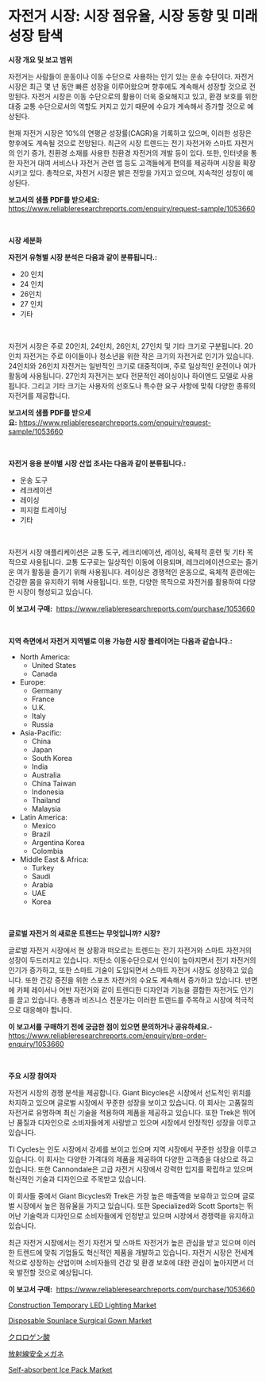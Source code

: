 <p><h1>자전거 시장: 시장 점유율, 시장 동향 및 미래 성장 탐색</h1></p><p><strong>시장 개요 및 보고 범위</strong></p>
<p><p>자전거는 사람들이 운동이나 이동 수단으로 사용하는 인기 있는 운송 수단이다. 자전거 시장은 최근 몇 년 동안 빠른 성장을 이루어왔으며 향후에도 계속해서 성장할 것으로 전망된다. 자전거 시장은 이동 수단으로의 활용이 더욱 중요해지고 있고, 환경 보호를 위한 대중 교통 수단으로서의 역할도 커지고 있기 때문에 수요가 계속해서 증가할 것으로 예상된다. </p><p>현재 자전거 시장은 10%의 연평균 성장률(CAGR)을 기록하고 있으며, 이러한 성장은 향후에도 계속될 것으로 전망된다. 최근의 시장 트렌드는 전기 자전거와 스마트 자전거의 인기 증가, 친환경 소재를 사용한 친환경 자전거의 개발 등이 있다. 또한, 인터넷을 통한 자전거 대여 서비스나 자전거 관련 앱 등도 고객들에게 편의를 제공하며 시장을 확장시키고 있다. 총적으로, 자전거 시장은 밝은 전망을 가지고 있으며, 지속적인 성장이 예상된다.</p></p>
<p><strong>보고서의 샘플 PDF를 받으세요:</strong> <a href="https://www.reliableresearchreports.com/enquiry/request-sample/1053660">https://www.reliableresearchreports.com/enquiry/request-sample/1053660</a></p>
<p>&nbsp;</p>
<p><strong>시장 세분화</strong></p>
<p><strong>자전거 유형별 시장 분석은 다음과 같이 분류됩니다.:</strong></p>
<p><ul><li>20 인치</li><li>24 인치</li><li>26인치</li><li>27 인치</li><li>기타</li></ul></p>
<p>&nbsp;</p>
<p><p>자전거 시장은 주로 20인치, 24인치, 26인치, 27인치 및 기타 크기로 구분됩니다. 20인치 자전거는 주로 아이들이나 청소년을 위한 작은 크기의 자전거로 인기가 있습니다. 24인치와 26인치 자전거는 일반적인 크기로 대중적이며, 주로 일상적인 운전이나 여가 활동에 사용됩니다. 27인치 자전거는 보다 전문적인 레이싱이나 하이엔드 모델로 사용됩니다. 그리고 기타 크기는 사용자의 선호도나 특수한 요구 사항에 맞춰 다양한 종류의 자전거를 제공합니다.</p></p>
<p><strong>보고서의 샘플 PDF를 받으세요:</strong>&nbsp;<a href="https://www.reliableresearchreports.com/enquiry/request-sample/1053660">https://www.reliableresearchreports.com/enquiry/request-sample/1053660</a></p>
<p>&nbsp;</p>
<p><strong> 자전거 응용 분야별 시장 산업 조사는 다음과 같이 분류됩니다.:</strong></p>
<p><ul><li>운송 도구</li><li>레크레이션</li><li>레이싱</li><li>피지컬 트레이닝</li><li>기타</li></ul></p>
<p>&nbsp;</p>
<p><p>자전거 시장 애플리케이션은 교통 도구, 레크리에이션, 레이싱, 육체적 훈련 및 기타 목적으로 사용됩니다. 교통 도구로는 일상적인 이동에 이용되며, 레크리에이션으로는 즐거운 여가 활동을 즐기기 위해 사용됩니다. 레이싱은 경쟁적인 운동으로, 육체적 훈련에는 건강한 몸을 유지하기 위해 사용됩니다. 또한, 다양한 목적으로 자전거를 활용하여 다양한 시장이 형성되고 있습니다.</p></p>
<p><strong>이 보고서 구매:</strong>&nbsp; <a href="https://www.reliableresearchreports.com/purchase/1053660">https://www.reliableresearchreports.com/purchase/1053660</a></p>
<p>&nbsp;</p>
<p><strong>지역 측면에서 자전거 지역별로 이용 가능한 시장 플레이어는 다음과 같습니다.:</strong></p>
<p><ul>
    <li>
        North America:
        <ul>
            <li>United States</li>
            <li>Canada</li>
        </ul>
    </li>
    <li>
        Europe:
        <ul>
            <li>Germany</li>
            <li>France</li>
            <li>U.K.</li>
            <li>Italy</li>
            <li>Russia</li>
        </ul>
    </li>
    <li>
        Asia-Pacific:
        <ul>
            <li>China</li>
            <li>Japan</li>
            <li>South Korea</li>
            <li>India</li>
            <li>Australia</li>
            <li>China Taiwan</li>
            <li>Indonesia</li>
            <li>Thailand</li>
            <li>Malaysia</li>
        </ul>
    </li>
    <li>
        Latin America:
        <ul>
            <li>Mexico</li>
            <li>Brazil</li>
            <li>Argentina Korea</li>
            <li>Colombia</li>
        </ul>
    </li>
    <li>
        Middle East & Africa:
        <ul>
            <li>Turkey</li>
            <li>Saudi</li>
            <li>Arabia</li>
            <li>UAE</li>
            <li>Korea</li>
        </ul>
    </li>
    </ul></p>
<p>&nbsp;</p>
<p><strong>글로벌 자전거 의 새로운 트렌드는 무엇입니까? 시장?</strong></p>
<p><p>글로벌 자전거 시장에서 현 상황과 떠오르는 트렌드는 전기 자전거와 스마트 자전거의 성장이 두드러지고 있습니다. 저탄소 이동수단으로서 인식이 높아지면서 전기 자전거의 인기가 증가하고, 또한 스마트 기술이 도입되면서 스마트 자전거 시장도 성장하고 있습니다. 또한 건강 증진을 위한 스포츠 자전거의 수요도 계속해서 증가하고 있습니다. 반면에 카페 레이서나 어반 자전거와 같이 트렌디한 디자인과 기능을 결합한 자전거도 인기를 끌고 있습니다. 총통과 비즈니스 전문가는 이러한 트렌드를 주목하고 시장에 적극적으로 대응해야 합니다.</p></p>
<p><strong>이 보고서를 구매하기 전에 궁금한 점이 있으면 문의하거나 공유하세요.</strong>- <a href="https://www.reliableresearchreports.com/enquiry/pre-order-enquiry/1053660">https://www.reliableresearchreports.com/enquiry/pre-order-enquiry/1053660</a></p>
<p>&nbsp;</p>
<p><strong>주요 시장 참여자</strong></p>
<p><p>자전거 시장의 경쟁 분석을 제공합니다. Giant Bicycles은 시장에서 선도적인 위치를 차지하고 있으며 글로벌 시장에서 꾸준한 성장을 보이고 있습니다. 이 회사는 고품질의 자전거로 유명하며 최신 기술을 적용하여 제품을 제공하고 있습니다. 또한 Trek은 뛰어난 품질과 디자인으로 소비자들에게 사랑받고 있으며 시장에서 안정적인 성장을 이루고 있습니다.</p><p>TI Cycles는 인도 시장에서 강세를 보이고 있으며 지역 시장에서 꾸준한 성장을 이루고 있습니다. 이 회사는 다양한 가격대의 제품을 제공하여 다양한 고객층을 대상으로 하고 있습니다. 또한 Cannondale은 고급 자전거 시장에서 강력한 입지를 확립하고 있으며 혁신적인 기술과 디자인으로 주목받고 있습니다.</p><p>이 회사들 중에서 Giant Bicycles와 Trek은 가장 높은 매출액을 보유하고 있으며 글로벌 시장에서 높은 점유율을 가지고 있습니다. 또한 Specialized와 Scott Sports는 뛰어난 기술력과 디자인으로 소비자들에게 인정받고 있으며 시장에서 경쟁력을 유지하고 있습니다.</p><p>최근 자전거 시장에서는 전기 자전거 및 스마트 자전거가 높은 관심을 받고 있으며 이러한 트렌드에 맞춰 기업들도 혁신적인 제품을 개발하고 있습니다. 자전거 시장은 전세계적으로 성장하는 산업이며 소비자들의 건강 및 환경 보호에 대한 관심이 높아지면서 더욱 발전할 것으로 예상됩니다.</p></p>
<p><strong>이 보고서 구매:</strong>&nbsp;&nbsp;<a href="https://www.reliableresearchreports.com/purchase/1053660">https://www.reliableresearchreports.com/purchase/1053660</a></p>
<p><p><a href="https://view.publitas.com/reportprime-1/insights-into-construction-temporary-led-lighting-market-size-analysing-market-share-trends-and-growth-from-2024-to-2031/">Construction Temporary LED Lighting Market</a></p><p><a href="https://summer-dogwood-3e9.notion.site/Disposable-Spunlace-Surgical-Gown-Market-Provides-a-Comprehensive-Analysis-Including-a-Macro-Overvie-a6d55d1de243400d8e38b9524cf2ba99">Disposable Spunlace Surgical Gown Market</a></p><p><a href="https://github.com/hwbcz413288296/Market-Research-Report-List-1/blob/main/5245098188102.md">クロロゲン酸</a></p><p><a href="https://medium.com/@javiermante/%E6%94%BE%E5%B0%84%E7%B7%9A%E5%AE%89%E5%85%A8%E3%83%A1%E3%82%AC%E3%83%8D%E3%81%AE%E5%B8%82%E5%A0%B4%E3%82%B7%E3%82%A7%E3%82%A2%E3%81%AE%E9%80%B2%E5%8C%96%E3%81%A8%E5%B8%82%E5%A0%B4%E6%88%90%E9%95%B7%E3%83%88%E3%83%AC%E3%83%B3%E3%83%892024%E5%B9%B4-2031%E5%B9%B4-cf6d50e3309d">放射線安全メガネ</a></p><p><a href="https://lydian-appliance-61d.notion.site/Self-absorbent-Ice-Pack-Market-Size-Growth-and-Forecast-from-2024-2031-3089023a993b4392aaf6d095a8704c24">Self-absorbent Ice Pack Market</a></p></p>
